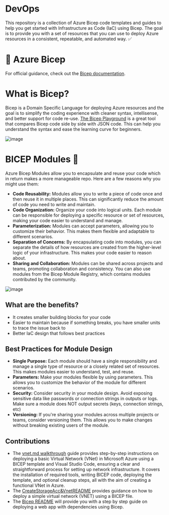 # DevOps
This repository is a collection of Azure Bicep code templates and guides to help you get started with Infrastructure as Code (IaC) using Bicep. The goal is to provide you with a set of resources that you can use to deploy Azure resources in a consistent, repeatable, and automated way. ✅

# 🦾 Azure Bicep 

For official guidance, check out the [Bicep documentation](https://docs.microsoft.com/azure/azure-resource-manager/bicep/).

# What is Bicep?
Bicep is a Domain Specific Language for deploying Azure resources and the goal is to simplify the coding experience with cleaner syntax, intellisense, and better support for code re-use. [The Bicep Playground](https://azure.github.io/bicep/) is a great tool that compares Bicep code side by side with JSON code. This can help you understand the syntax and ease the learning curve for beginners.  

![image](https://github.com/apsessoms/DevOps/assets/99392512/720d2a1e-4fa1-4b49-bfc9-ea0db26f4f5d)

# BICEP Modules 🧱

Azure Bicep Modules allow you to encapsulate and reuse your code which in return makes a more manageable repo. Here are a few reasons why you might use them:
+ **Code Reusability:** Modules allow you to write a piece of code once and then reuse it in multiple places. This can significantly reduce the amount of code you need to write and maintain.
+ **Code Organization:** Organize your code into logical units. Each module can be responsible for deploying a specific resource or set of resources, making your code easier to understand and manage.
+ **Parameterization:** Modules can accept parameters, allowing you to customize their behavior. This makes them flexible and adaptable to different scenarios.
+ **Separation of Concerns:** By encapsulating code into modules, you can separate the details of how resources are created from the higher-level logic of your infrastructure. This makes your code easier to reason about.
+ **Sharing and Collaboration:** Modules can be shared across projects and teams, promoting collaboration and consistency. You can also use modules from the Bicep Module Registry, which contains modules contributed by the community.

![image](https://github.com/apsessoms/DevOps/assets/99392512/d1344e55-9470-48e8-8d2b-be88409cfe8c)

## What are the benefits? 
+ It creates smaller building blocks for your code
+ Easier to maintain because if something breaks, you have smaller units to trace the issue back to
+ Better IaC design that follows best practices

## Best Practices for Module Design 
+ **Single Purpose:** Each module should have a single responsibility and manage a single type of resource or a closely related set of resources. This makes modules easier to understand, test, and reuse.
+ **Parameters:** Make your modules flexible by using parameters. This allows you to customize the behavior of the module for different scenarios.
+ **Security:** Consider security in your module design. Avoid exposing sensitive data like passwords or connection strings in outputs or logs. Make sure a module does NOT output secrets (keys, connection strings, etc)
+ **Versioning:** If you're sharing your modules across multiple projects or teams, consider versioning them. This allows you to make changes without breaking existing users of the module.

## Contributions 
- The [vnet.md walkthrough](./vnet.md) guide provides step-by-step instructions on deploying a basic Virtual Network (VNet) in Microsoft Azure using a BICEP template and Visual Studio Code, ensuring a clear and straightforward process for setting up network infrastructure. It covers the installation of required tools, writing BICEP code, deploying the template, and optional cleanup steps, all with the aim of creating a functional VNet in Azure.
- The [CreateStorageAcc&VnetREADME](./CreateStorageAcct&VnetREADME.md) provides guidance on how to deploy a simple virtual network (VNET) using a BICEP file. 
- The [Bicep README](./bicepreadme.md) will provide you with a step by step guide on deploying a web app with dependencies using Bicep. 